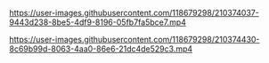 

https://user-images.githubusercontent.com/118679298/210374037-9443d238-8be5-4df9-8196-05fb7fa5bce7.mp4



https://user-images.githubusercontent.com/118679298/210374430-8c69b99d-8063-4aa0-86e6-21dc4de529c3.mp4

